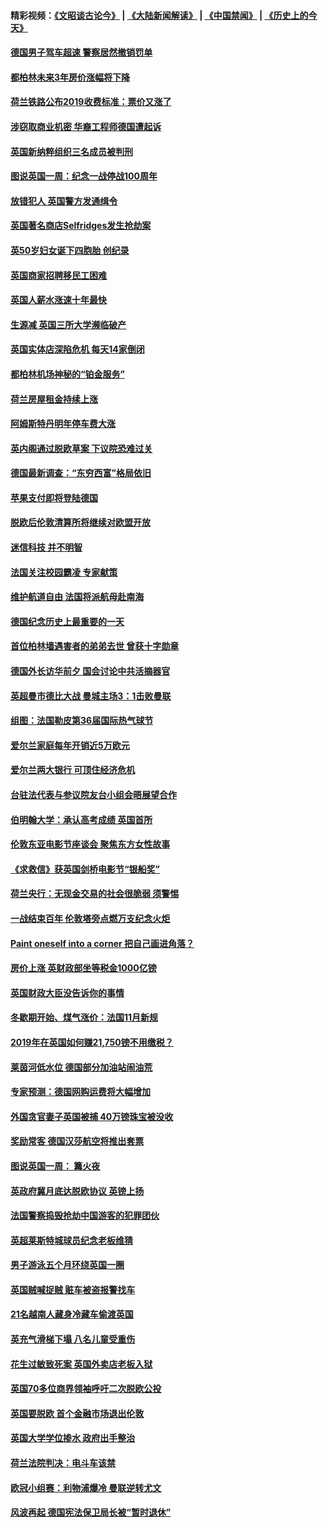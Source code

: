 #### 精彩视频：[《文昭谈古论今》](https://github.com/gfw-breaker/wenzhao/blob/master/README.md?t=11170031) | [《大陆新闻解读》](https://github.com/gfw-breaker/ntdtv-comedy/blob/master/README.md?t=11170031) | [《中国禁闻》](https://github.com/gfw-breaker/ntdtv-news/blob/master/README.md?t=11170031) | [《历史上的今天》](https://github.com/gfw-breaker/today-in-history/blob/master/README.md?t=11170031) 

#### [德国男子驾车超速 警察居然撤销罚单](../pages/nsc974/n10856259.md?t=11170031) 

#### [都柏林未来3年房价涨幅将下降](../pages/nsc974/n10856230.md?t=11170031) 

#### [荷兰铁路公布2019收费标准：票价又涨了](../pages/nsc974/n10856218.md?t=11170031) 

#### [涉窃取商业机密 华裔工程师德国遭起诉](../pages/nsc974/n10854819.md?t=11170031) 

#### [英国新纳粹组织三名成员被判刑](../pages/nsc974/n10854209.md?t=11170031) 

#### [图说英国一周：纪念一战停战100周年](../pages/nsc974/n10854258.md?t=11170031) 

#### [放错犯人 英国警方发通缉令](../pages/nsc974/n10854253.md?t=11170031) 

#### [英国著名商店Selfridges发生抢劫案](../pages/nsc974/n10854242.md?t=11170031) 

#### [英50岁妇女诞下四胞胎 创纪录](../pages/nsc974/n10854237.md?t=11170031) 

#### [英国商家招聘移民工困难](../pages/nsc974/n10854233.md?t=11170031) 

#### [英国人薪水涨速十年最快](../pages/nsc974/n10854228.md?t=11170031) 

#### [生源减 英国三所大学濒临破产](../pages/nsc974/n10854219.md?t=11170031) 

#### [英国实体店深陷危机 每天14家倒闭](../pages/nsc974/n10854195.md?t=11170031) 

#### [都柏林机场神秘的“铂金服务”](../pages/nsc974/n10853840.md?t=11170031) 

#### [荷兰房屋租金持续上涨](../pages/nsc974/n10853784.md?t=11170031) 

#### [阿姆斯特丹明年停车费大涨](../pages/nsc974/n10853736.md?t=11170031) 

#### [英内阁通过脱欧草案 下议院恐难过关](../pages/nsc974/n10852462.md?t=11170031) 

#### [德国最新调查：“东穷西富”格局依旧](../pages/nsc974/n10852268.md?t=11170031) 

#### [苹果支付即将登陆德国](../pages/nsc974/n10852246.md?t=11170031) 

#### [脱欧后伦敦清算所将继续对欧盟开放](../pages/nsc974/n10852082.md?t=11170031) 

#### [迷信科技 并不明智](../pages/nsc974/n10851197.md?t=11170031) 

#### [法国关注校园霸凌 专家献策](../pages/nsc974/n10851199.md?t=11170031) 

#### [维护航道自由 法国将派航母赴南海](../pages/nsc974/n10851001.md?t=11170031) 

#### [德国纪念历史上最重要的一天](../pages/nsc974/n10849304.md?t=11170031) 

#### [首位柏林墙遇害者的弟弟去世 曾获十字勋章](../pages/nsc974/n10849268.md?t=11170031) 

#### [德国外长访华前夕 国会讨论中共活摘器官](../pages/nsc974/n10848903.md?t=11170031) 

#### [英超曼市德比大战 曼城主场3：1击败曼联](../pages/nsc974/n10848899.md?t=11170031) 

#### [组图：法国勒皮第36届国际热气球节](../pages/nsc974/n10845459.md?t=11170031) 

#### [爱尔兰家庭每年开销近5万欧元](../pages/nsc974/n10844726.md?t=11170031) 

#### [爱尔兰两大银行 可顶住经济危机](../pages/nsc974/n10844706.md?t=11170031) 

#### [台驻法代表与参议院友台小组会晤展望合作](../pages/nsc974/n10843796.md?t=11170031) 

#### [伯明翰大学：承认高考成绩 英国首所](../pages/nsc974/n10843334.md?t=11170031) 

#### [伦敦东亚电影节座谈会 聚焦东方女性故事](../pages/nsc974/n10843306.md?t=11170031) 

#### [《求救信》获英国剑桥电影节“银船奖”](../pages/nsc974/n10842268.md?t=11170031) 

#### [荷兰央行：无现金交易的社会很脆弱 须警惕](../pages/nsc974/n10841150.md?t=11170031) 

#### [一战结束百年 伦敦塔旁点燃万支纪念火炬](../pages/nsc974/n10841092.md?t=11170031) 

#### [Paint oneself into a corner 把自己画进角落？](../pages/nsc974/n10841190.md?t=11170031) 

#### [房价上涨 英财政部坐等税金1000亿镑](../pages/nsc974/n10841187.md?t=11170031) 

#### [英国财政大臣没告诉你的事情](../pages/nsc974/n10841141.md?t=11170031) 

#### [冬歇期开始、煤气涨价：法国11月新规](../pages/nsc974/n10841075.md?t=11170031) 

#### [2019年在英国如何赚21,750镑不用缴税？](../pages/nsc974/n10841101.md?t=11170031) 

#### [莱茵河低水位 德国部分加油站闹油荒](../pages/nsc974/n10841002.md?t=11170031) 

#### [专家预测：德国网购运费将大幅增加](../pages/nsc974/n10840951.md?t=11170031) 

#### [外国贪官妻子英国被捕 40万镑珠宝被没收](../pages/nsc974/n10838830.md?t=11170031) 

#### [奖励常客 德国汉莎航空将推出套票](../pages/nsc974/n10838351.md?t=11170031) 

#### [图说英国一周： 篝火夜](../pages/nsc974/n10838913.md?t=11170031) 

#### [英政府冀月底达脱欧协议 英镑上扬](../pages/nsc974/n10838808.md?t=11170031) 

#### [法国警察捣毁抢劫中国游客的犯罪团伙](../pages/nsc974/n10838404.md?t=11170031) 

#### [英超莱斯特城球员纪念老板维猜](../pages/nsc974/n10838894.md?t=11170031) 

#### [男子游泳五个月环绕英国一圈](../pages/nsc974/n10838885.md?t=11170031) 

#### [英国贼喊捉贼 赃车被盗报警找车](../pages/nsc974/n10838877.md?t=11170031) 

#### [21名越南人藏身冷藏车偷渡英国](../pages/nsc974/n10838871.md?t=11170031) 

#### [英充气滑梯下塌 八名儿童受重伤](../pages/nsc974/n10838865.md?t=11170031) 

#### [花生过敏致死案 英国外卖店老板入狱](../pages/nsc974/n10838857.md?t=11170031) 

#### [英国70多位商界领袖呼吁二次脱欧公投](../pages/nsc974/n10838826.md?t=11170031) 

#### [英国要脱欧 首个金融市场退出伦敦](../pages/nsc974/n10838815.md?t=11170031) 

#### [英国大学学位掺水 政府出手整治](../pages/nsc974/n10838778.md?t=11170031) 

#### [荷兰法院判决：电斗车该禁](../pages/nsc974/n10838448.md?t=11170031) 

#### [欧冠小组赛：利物浦爆冷 曼联逆转尤文](../pages/nsc974/n10837241.md?t=11170031) 

#### [风波再起 德国宪法保卫局长被“暂时退休”](../pages/nsc974/n10835736.md?t=11170031) 

